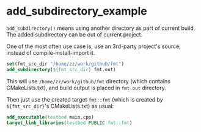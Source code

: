 # add_subdirectory_example

`add_subdirectory()` means using another directory as part of current build. The added subdirectory can be out of current project.

One of the most often use case is, use an 3rd-party project's source, instead of compile-install-import it.

```cmake
set(fmt_src_dir "/home/zz/work/github/fmt")
add_subdirectory(${fmt_src_dir} fmt.out)
```
This will use `/home/zz/work/github/fmt` directory (which contains CMakeLists.txt), and build output is placed in `fmt.out` directory.

Then just use the created target `fmt::fmt` (which is created by `${fmt_src_dir}`'s CMakeLists.txt) as usual:
```cmake
add_executable(testbed main.cpp)
target_link_libraries(testbed PUBLIC fmt::fmt)
```